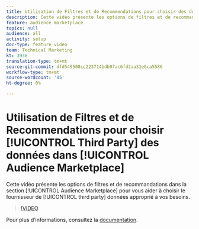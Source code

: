 ```yaml
---
title: Utilisation de Filtres et de Recommendations pour choisir des données tierces dans l’Audience Marketplace
description: Cette vidéo présente les options de filtres et de recommandations de l’Audience Marketplace pour vous aider à choisir le fournisseur de données tiers approprié à vos besoins.
feature: audience marketplace
topics: null
audience: all
activity: setup
doc-type: feature video
team: Technical Marketing
kt: 3938
translation-type: tm+mt
source-git-commit: dfd549508cc223714bdb07ac6fd2aa31e6ca5586
workflow-type: tm+mt
source-wordcount: '85'
ht-degree: 0%

---
```



# Utilisation de Filtres et de Recommendations pour choisir [!UICONTROL Third Party] des données dans [!UICONTROL Audience Marketplace]

Cette vidéo présente les options de filtres et de recommandations dans la section [!UICONTROL Audience Marketplace] pour vous aider à choisir le fournisseur de [!UICONTROL third party] données approprié à vos besoins.

>[!VIDEO](https://video.tv.adobe.com/v/29370/?quality=12)

Pour plus d’informations, consultez la [documentation](https://docs.adobe.com/content/help/en/audience-manager/user-guide/features/audience-marketplace/audience-marketplace-for-data-buyers/marketplace-data-buyers.html).
